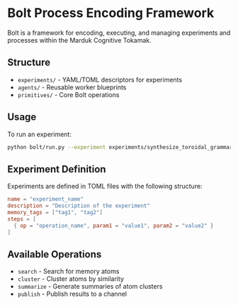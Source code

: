 # Bolt Process Encoding Framework

Bolt is a framework for encoding, executing, and managing experiments and processes within the Marduk Cognitive Tokamak.

## Structure

- `experiments/` - YAML/TOML descriptors for experiments
- `agents/` - Reusable worker blueprints
- `primitives/` - Core Bolt operations

## Usage

To run an experiment:

```bash
python bolt/run.py --experiment experiments/synthesize_toroidal_grammar.toml
```

## Experiment Definition

Experiments are defined in TOML files with the following structure:

```toml
name = "experiment_name"
description = "Description of the experiment"
memory_tags = ["tag1", "tag2"]
steps = [
  { op = "operation_name", param1 = "value1", param2 = "value2" }
]
```

## Available Operations

- `search` - Search for memory atoms
- `cluster` - Cluster atoms by similarity
- `summarize` - Generate summaries of atom clusters
- `publish` - Publish results to a channel